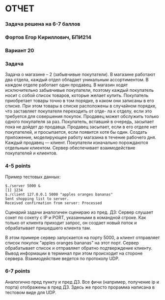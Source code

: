 # ОТЧЕТ
### Задача решена на 6-7 баллов
### Фортов Егор Кириллович, БПИ214
### Вариант 20
### Задача
Задача о магазине – 2 (забывчивые покупатели). В магазине работают два отдела, каждый отдел обладает уникальным ассортиментом. В каждом отделе работает один продавец. В магазин ходят исключительно забывчивые покупатели, поэтому каждый покупатель носит с собой список товаров, которые желает купить. Покупатель приобретает товары точно в том порядке, в каком они записаны в его списке. При этом товары в списке расположены в случайном порядке, что заставляет покупателя переходить от отде- ла к отделу, если это требуется для совершения покупок. Продавец может обслужить только одного покупателя за раз. Покупатель, вставший в очередь, засыпает пока не дойдет до продавца. Продавец засыпает, если в его отделе нет покупателей, и просыпается, если появится хотя бы один. Создать приложение, моделирующее работу магазина в течение рабочего дня. Каждый продавец — клиент. Покупатели изначально порождаются отдельным клиентом. Сервер обеспечивает взаимодействие покупателей и клиентов.

### 4-5 points
Пример тестовых данных:

```
$./server 5000 &
[1] 1234
$./client 127.0.0.1 5000 "apples oranges bananas"
Sent shopping list to server.
Received confirmation from server: Processed
``` 

Сценарий задачи аналогичен сценираю из пред. ДЗ: Сервер слушает сокет по сокету с IP и PORT, указанными в командной строке. Как только от клиента приходит запрос, он создает новый поток и обрабатывает пришедшего клиента там. 

В этом примере сервер запускается на порту 5000, а клиент отправляет список покупок "apples oranges bananas" на этот порт. Сервер обрабатывает список и отправляет обратно подтверждение клиенту. Вывод информации в терминал при этом происходит на стороне сервера. Взаимодействие ведется по протоколу UDP.

### 6-7 points
Аналогично пред пункту и пред ДЗ. Все фичи (например, получение ip и порта) отображены в пред ДЗ. Здесь же просто прорамма написана в тестовом виде для UDP. 
